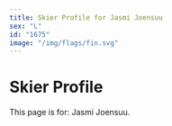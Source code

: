 ```yaml
---
title: Skier Profile for Jasmi Joensuu
sex: "L"
id: "1675"
image: "/img/flags/fin.svg" 
---
```


# Skier Profile

This page is for: Jasmi Joensuu.
    
